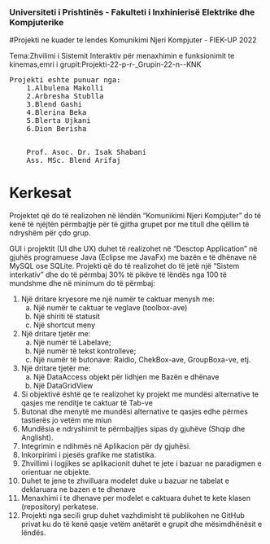 
### Universiteti i Prishtinës - Fakulteti i Inxhinierisë Elektrike dhe Kompjuterike

#Projekti ne kuader te lendes Komunikimi Njeri Kompjuter - FIEK-UP 2022

Tema:Zhvilimi i Sistemit Interaktiv për menaxhimin e funksionimit te kinemas,emri i grupit:Projekti-22-p-r-_Grupin-22-n--KNK


<pre>Projekti eshte punuar nga:
    1.Albulena Makolli
    2.Arbresha Stublla
    3.Blend Gashi
    4.Blerina Beka
    5.Blerta Ujkani
    6.Dion Berisha  
</pre>

<pre> 
    Prof. Asoc. Dr. Isak Shabani
    Ass. MSc. Blend Arifaj 
</pre>

# Kerkesat 
Projektet që do të realizohen në lëndën “Komunikimi Njeri Kompjuter” do të kenë të njëjtën përmbajtje  për të gjitha grupet por me titull dhe qëllim të ndryshëm për çdo grup. 

GUI i projektit (UI dhe UX) duhet të realizohet në “Desctop Application” në gjuhës programuese Java (Eclipse me JavaFx) me bazën e të dhënave në MySQL ose SQLite. 
Projekti që do të realizohet do të jetë një “Sistem interkativ” dhe do të përmbaj 30% të pikëve të  lëndës nga 100 të mundshme dhe në minimum do të përmbaj: 
<ol>
    <li> Një dritare kryesore me një numër te caktuar menysh me:  
    <ul style="list-style-type: lower-alpha">
      <li> Një numër te caktuar te veglave (toolbox-ave) </li>
    <li> Një shiriti të statusit </li>
      <li> Një shortcut meny </li></ul></li>
    <li> Një dritare tjetër me: 
    <ul style="list-style-type: lower-alpha" >  
  <li> Një numër të Labelave; </li>
    <li> Një numër të tekst kontrolleve; </li>
    <li> Një numër të butonave: Raidio, ChekBox-ave, GroupBoxa-ve, etj.  </li></ul></li>
   <li> Një dritare tjetër me: 
        <ul style="list-style-type: lower-alpha">
          <li> Një DataAccess objekt për lidhjen me Bazën e dhënave </li> 
        <li> Një DataGridView</li></ul></li> 
<li>Si objektivë është qe te realizohet ky projekt me mundësi alternative te qasjes me renditje te  caktuar të Tab-ve</li>
<li> Butonat dhe menytë me mundësi alternative te qasjes edhe përmes tastierës jo vetëm me  miun</li>
<li> Mundësia e ndryshimit te përmbajtjes sipas dy gjuhëve (Shqip dhe Anglisht). </li>
 <li> Integrimin e ndihmës në Aplikacion për dy gjuhësi. </li>
<li> Inkorpirimi i pjesës grafike me statistika.</li> 
<li> Zhvillimi i logjikes se aplikacionit duhet te jete i bazuar ne paradigmen e orientuar ne objekte. </li>
<li> Duhet te jene te zhvilluara modelet duke u bazuar ne tabelat e deklaruara ne bazen e te  dhenave </li>
<li> Menaxhimi i te dhenave per modelet e caktuara duhet te kete klasen (repository) perkatese. </li>
 <li> Projekti nga secili grup duhet vazhdimisht të publikohen ne GitHub privat ku do të kenë qasje  vetëm anëtarët e grupit dhe mësimdhënësit e lëndës.</li>
</pre>




